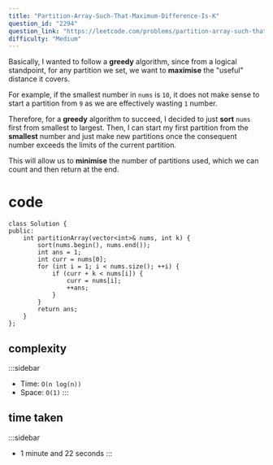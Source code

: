 ```yaml
---
title: "Partition-Array-Such-That-Maximum-Difference-Is-K"
question_id: "2294"
question_link: "https://leetcode.com/problems/partition-array-such-that-maximum-difference-is-k/"
difficulty: "Medium"
---
```


Basically, I wanted to follow a **greedy** algorithm, since from a logical standpoint,
for any partition we set, we want to **maximise** the "useful" distance it covers.

For example, if the smallest number in `nums` is `10`, it does not make sense to start a partition from `9`
as we are effectively wasting `1` number.

Therefore, for a **greedy** algorithm to succeed, I decided to just **sort** `nums` first from smallest to largest.
Then, I can start my first partition from the **smallest** number
and just make new partitions once the consequent number exceeds the limits of the current partition.

This will allow us to **minimise** the number of partitions used,
which we can count and then return at the end.

# cod<span>e</span>

```{.cpp}
class Solution {
public:
    int partitionArray(vector<int>& nums, int k) {
        sort(nums.begin(), nums.end());
        int ans = 1;
        int curr = nums[0];
        for (int i = 1; i < nums.size(); ++i) {
            if (curr + k < nums[i]) {
                curr = nums[i];
                ++ans;
            }
        }
        return ans;
    }
};
```

## complexit<span>y</span>

:::sidebar
- Time: `O(n log(n))`
- Space: `O(1)`
:::

## time take<span>n</span>

:::sidebar
- 1 minute and 22 seconds
:::
